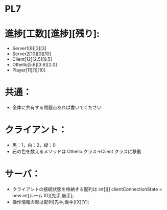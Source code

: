 # PL7

# 進捗[工数][進捗][残り]:

- Server1[6][3][3]
- Server2[10][0][10]
- Client[12][2.5][9.5]
- Othello[5.6][3.6][2.0]
- Player[11][1][10]

# 共通：

- 全体に共有する問題点あれば書いてください

# クライアント：

- 黒：1，白：2，緑：0
- 石の色を数えるメソッドは Othello クラス->Client クラスに移動

# サーバ：

- クライアントの接続状態を格納する配列は int[][] clientConnectionState = new int[ルーム ID][先手,後手];
- 操作情報の型は配列[先手,後手][X][Y];

